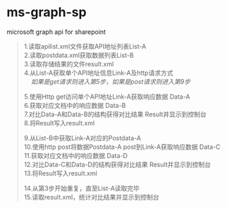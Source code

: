 # ms-graph-sp
microsoft graph api for sharepoint
>
>   1.读取apilist.xml文件获取API地址列表List-A  
>    2.读取postdata.xml获取数据列表List-B  
>    3.读取存储结果的文件result.xml  
>    4.从List-A获取单个API地址信息Link-A及http请求方式  
>    &nbsp;&nbsp;&nbsp;&nbsp;*如果是get请求则进入第5步，如果是post请求则进入第9步*
>  
>    5.使用Http get访问单个API地址Link-A获取响应数据 Data-A  
>    6.获取对应文档中的响应数据 Data-B  
>    7.对比Data-A和Data-B的结构获得对比结果 Result并显示到控制台  
>    8.将Result写入result.xml  
>        
>    9.从List-B中获取Link-A对应的Postdata-A  
>    10.使用http post将数据Postdata-A post到Link-A获取响应数据 Data-C  
>    11.获取对应文档中的响应数据 Data-D  
>    12.对比Data-C和Data-D的结构获得对比结果 Result并显示到控制台  
>    13.将Result写入result.xml  
>       
>    14.从第3步开始重复，直至List-A读取完毕  
>    15.读取result.xml，统计对比结果并显示到控制台  
